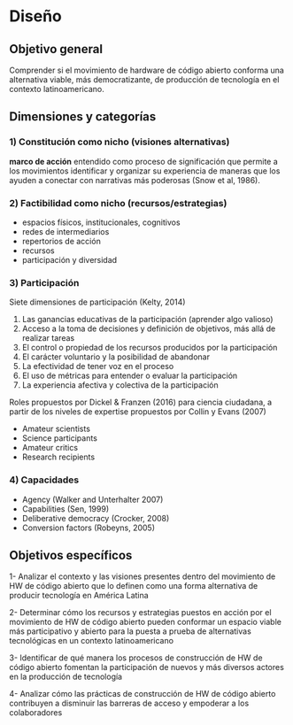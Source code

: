 # Diseño

## Objetivo general
Comprender si el movimiento de hardware de código abierto conforma una alternativa viable, más democratizante, de producción de tecnología en el contexto latinoamericano.

## Dimensiones y categorías

### 1) Constitución como nicho (visiones alternativas)
**marco de acción** entendido como proceso de significación que permite a los movimientos identificar y organizar su experiencia de maneras que los ayuden a conectar con narrativas más poderosas (Snow et al, 1986).

### 2) Factibilidad como nicho (recursos/estrategias)
- espacios físicos, institucionales, cognitivos
- redes de intermediarios
- repertorios de acción
- recursos
- participación y diversidad

### 3) Participación

Siete dimensiones de participación (Kelty, 2014)    
1) Las ganancias educativas de la participación (aprender algo valioso)
2) Acceso a la toma de decisiones y definición de objetivos, más allá de realizar tareas
3) El control o propiedad de los recursos producidos por la participación
4) El carácter voluntario y la posibilidad de abandonar
5) La efectividad de tener voz en el proceso
6) El uso de métricas para entender o evaluar la participación
7) La experiencia afectiva y colectiva de la participación

Roles propuestos por Dickel & Franzen (2016) para ciencia ciudadana, a partir de los niveles de expertise propuestos por  Collin y Evans (2007)     
- Amateur scientists
- Science participants
- Amateur critics
- Research recipients

### 4) Capacidades

- Agency (Walker and Unterhalter 2007)
- Capabilities (Sen, 1999)
- Deliberative democracy (Crocker, 2008)
- Conversion factors (Robeyns, 2005)

## Objetivos específicos

1- Analizar el contexto y las visiones presentes dentro del movimiento de HW de código abierto que lo definen como una forma alternativa de producir tecnología en América Latina

2- Determinar cómo los recursos y estrategias puestos en acción por el movimiento de HW de código abierto pueden conformar un espacio viable más participativo y abierto para la puesta a prueba de alternativas tecnológicas en un contexto latinoamericano

3- Identificar de qué manera los procesos de construcción de HW de código abierto fomentan la participación de nuevos y más diversos actores en la producción de tecnología

4- Analizar cómo las prácticas de construcción de HW de código abierto contribuyen a disminuir las barreras de acceso y empoderar a los colaboradores

